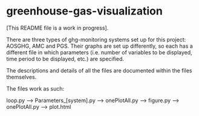 # greenhouse-gas-visualization

[This README file is a work in progress].

There are three types of ghg-monitoring systems set up for this project: AOSGHG, AMC and PGS. Their graphs are set up differently, so each has a different
file in which parameters (i.e. number of variables to be displayed, time period to be displayed, etc.) are specified.


The descriptions and details of all the files are documented within the files themselves.

The files work as such:

loop.py --> Parameters_[system].py --> onePlotAll.py --> figure.py --> onePlotAll.py --> plot.html
